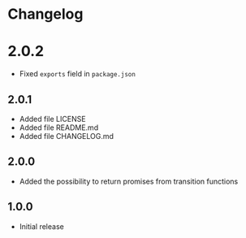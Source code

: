 # Changelog

# 2.0.2

-   Fixed `exports` field in `package.json`

## 2.0.1

-   Added file LICENSE
-   Added file README.md
-   Added file CHANGELOG.md

## 2.0.0

-   Added the possibility to return promises from transition functions

## 1.0.0

-   Initial release
